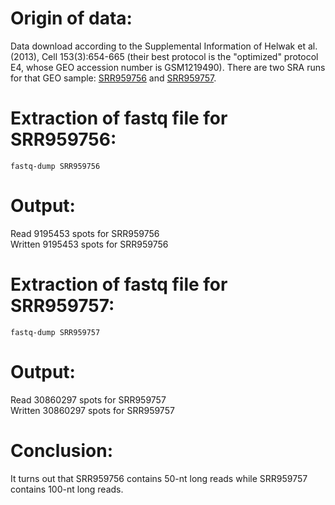 # Origin of data:

Data download according to the Supplemental Information of Helwak et al. (2013), Cell 153(3):654-665 (their best protocol is the "optimized" protocol E4, whose GEO accession number is GSM1219490).
There are two SRA runs for that GEO sample: [SRR959756](https://trace.ncbi.nlm.nih.gov/Traces/sra/?run=SRR959756 "SRA link for SRR959756") and [SRR959757](https://trace.ncbi.nlm.nih.gov/Traces/sra/?run=SRR959757 "SRA link for SRR959757").

# Extraction of fastq file for SRR959756:

`fastq-dump SRR959756`

# Output:

Read 9195453 spots for SRR959756  
Written 9195453 spots for SRR959756

# Extraction of fastq file for SRR959757:

`fastq-dump SRR959757`

# Output:

Read 30860297 spots for SRR959757  
Written 30860297 spots for SRR959757

# Conclusion:

It turns out that SRR959756 contains 50-nt long reads while SRR959757 contains 100-nt long reads.

